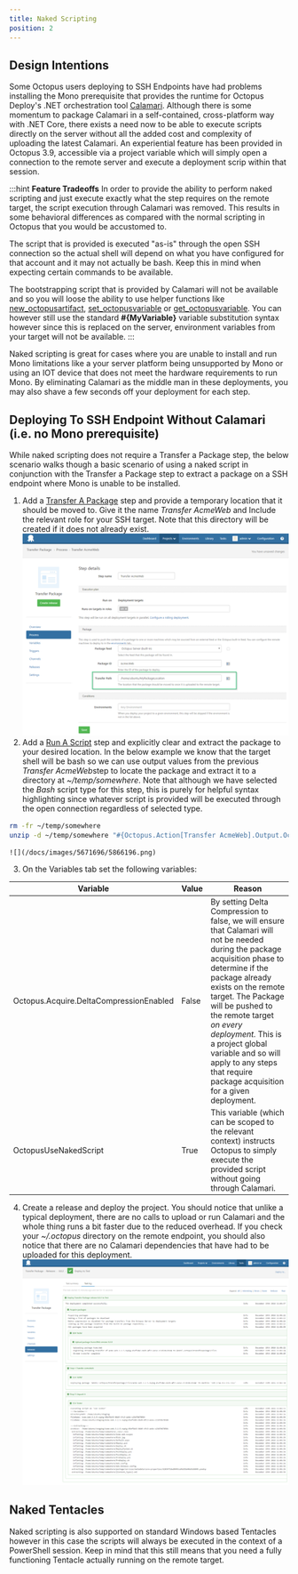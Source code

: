```yaml
---
title: Naked Scripting
position: 2
---
```



## Design Intentions


Some Octopus users deploying to SSH Endpoints have had problems installing the Mono prerequisite that provides the runtime for Octopus Deploy's .NET orchestration tool [Calamari](/docs/api-and-integration/calamari.md). Although there is some momentum to package Calamari in a self-contained, cross-platform way with .NET Core, there exists a need now to be able to execute scripts directly on the server without all the added cost and complexity of uploading the latest Calamari. An experiential feature has been provided in Octopus 3.9, accessible via a project variable which will simply open a connection to the remote server and execute a deployment scrip within that session.

:::hint
**Feature Tradeoffs**
In order to provide the ability to perform naked scripting and just execute exactly what the step requires on the remote target, the script execution through Calamari was removed. This results in some behavioral differences as compared with the normal scripting in Octopus that you would be accustomed to.


The script that is provided is executed "as-is" through the open SSH connection so the actual shell will depend on what you have configured for that account and it may not actually be bash. Keep this in mind when expecting certain commands to be available.


The bootstrapping script that is provided by Calamari will not be available and so you will loose the ability to use helper functions like [new\_octopusartifact](/docs/deploying-applications/artifacts.md), [set\_octopusvariable](/docs/deploying-applications/variables/output-variables.md) or [get\_octopusvariable](/docs/deploying-applications/custom-scripts.md). You can however still use the standard **#{MyVariable}** variable substitution syntax however since this is replaced on the server, environment variables from your target will not be available.
:::


Naked scripting is great for cases where you are unable to install and run Mono limitations like a your server platform being unsupported by Mono or using an IOT device that does not meet the hardware requirements to run Mono. By eliminating Calamari as the middle man in these deployments, you may also shave a few seconds off your deployment for each step.

## Deploying To SSH Endpoint Without Calamari (i.e. no Mono prerequisite)


While naked scripting does not require a Transfer a Package step, the below scenario walks though a basic scenario of using a naked script in conjunction with the Transfer a Package step to extract a package on a SSH endpoint where Mono is unable to be installed.

1. Add a [Transfer A Package](/docs/deploying-applications/deploying-packages/transfer-package.md) step and provide a temporary location that it should be moved to. Give it the name *Transfer AcmeWeb* and Include the relevant role for your SSH target. Note that this directory will be created if it does not already exist.
![](/docs/images/5671696/5866195.png)
2. Add a [Run A Script](/docs/deploying-applications/custom-scripts/standalone-scripts.md) step and explicitly clear and extract the package to your desired location. In the below example we know that the target shell will be bash so we can use output values from the previous *Transfer AcmeWeb*step to locate the package and extract it to a directory at *~/temp/somewhere*. Note that although we have selected the *Bash* script type for this step, this is purely for helpful syntax highlighting since whatever script is provided will be executed through the open connection regardless of selected type.

```bash
rm -fr ~/temp/somewhere
unzip -d ~/temp/somewhere "#{Octopus.Action[Transfer AcmeWeb].Output.Octopus.Action.Package.FilePath}"
```
    ![](/docs/images/5671696/5866196.png)
3. On the Variables tab set the following variables:

| Variable | Value | Reason |
| --- | --- | --- |
| Octopus.Acquire.DeltaCompressionEnabled | False | By setting Delta Compression to false, we will ensure that Calamari will not be needed during the package acquisition phase to determine if the package already exists on the remote target. The Package will be pushed to the remote target *on every deployment.* This is a project global variable and so will apply to any steps that require package acquisition for a given deployment. |
| OctopusUseNakedScript | True | This variable (which can be scoped to the relevant context) instructs Octopus to simply execute the provided script without going through Calamari. |
4. Create a release and deploy the project. You should notice that unlike a typical deployment, there are no calls to upload or run Calamari and the whole thing runs a bit faster due to the reduced overhead. If you check your *~/.octopus* directory on the remote endpoint, you should also notice that there are no Calamari dependencies that have had to be uploaded for this deployment.
![](/docs/images/5671696/5866197.png)


## Naked Tentacles


Naked scripting is also supported on standard Windows based Tentacles however in this case the scripts will always be executed in the context of a PowerShell session. Keep in mind that this still means that you need a fully functioning Tentacle actually running on the remote target.
